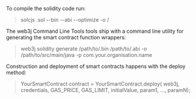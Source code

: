 To compile the solidity code run:
>solcjs <contract>.sol --bin --abi --optimize -o <output-dir>/

The web3j Command Line Tools tools ship with a command line utility for generating the smart contract function wrappers:
>web3j solidity generate /path/to/<smart-contract>.bin /path/to/<smart-contract>.abi -o /path/to/src/main/java -p com.your.organisation.name

Construction and deployment of smart contracts happens with the deploy method:
>YourSmartContract contract = YourSmartContract.deploy(
        web3j, credentials, GAS_PRICE, GAS_LIMIT,
        initialValue,
        param1, ..., paramN);
